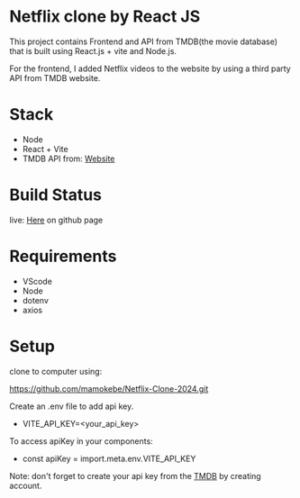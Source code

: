 # Netflix clone by React JS

This project contains Frontend and API from TMDB(the movie database) that is built using React.js + vite and Node.js.

For the frontend, I added Netflix videos to the website by using a third party API from TMDB website.


# Stack

- Node
- React + Vite
- TMDB API  from: 
[Website](https://www.themoviedb.org/)

# Build Status

live: [Here](https://mamokebe.github.io/Netflix-Clone-2024/) on github page

# Requirements
- VScode
- Node
- dotenv
- axios
# Setup

clone to computer using:

 https://github.com/mamokebe/Netflix-Clone-2024.git

  
Create an .env file to add api key.

- VITE_API_KEY=<your_api_key>

To access apiKey in your components:

- const apiKey = import.meta.env.VITE_API_KEY

Note: don't forget to create your api key  from the [TMDB](https://www.themoviedb.org/) by creating account.
